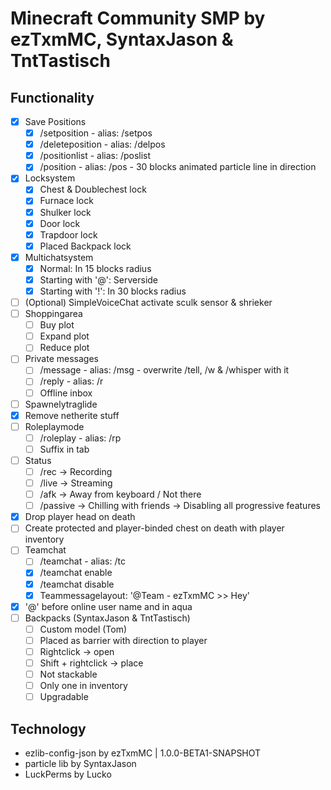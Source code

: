 # Minecraft Community SMP by ezTxmMC, SyntaxJason & TntTastisch

## Functionality

- [x] Save Positions
    - [x] /setposition <name>      - alias: /setpos
    - [x] /deleteposition <name>   - alias: /delpos
    - [x] /positionlist - alias: /poslist
    - [x] /position <name>         - alias: /pos - 30 blocks animated particle line in direction
- [x] Locksystem
    - [x] Chest & Doublechest lock
    - [x] Furnace lock
    - [x] Shulker lock
    - [x] Door lock
    - [x] Trapdoor lock
    - [x] Placed Backpack lock
- [x] Multichatsystem
    - [x] Normal: In 15 blocks radius
    - [x] Starting with '@': Serverside
    - [x] Starting with '!': In 30 blocks radius
- [ ] (Optional) SimpleVoiceChat activate sculk sensor & shrieker
- [ ] Shoppingarea
    - [ ] Buy plot
    - [ ] Expand plot
    - [ ] Reduce plot
- [ ] Private messages
    - [ ] /message <player> <message>  - alias: /msg - overwrite /tell, /w & /whisper with it
    - [ ] /reply <message>             - alias: /r
    - [ ] Offline inbox
- [ ] Spawnelytraglide
- [x] Remove netherite stuff
- [ ] Roleplaymode
    - [ ] /roleplay - alias: /rp
    - [ ] Suffix in tab
- [ ] Status
    - [ ] /rec -> Recording
    - [ ] /live -> Streaming
    - [ ] /afk -> Away from keyboard / Not there
    - [ ] /passive -> Chilling with friends -> Disabling all progressive features
- [x] Drop player head on death
- [ ] Create protected and player-binded chest on death with player inventory
- [ ] Teamchat
    - [ ] /teamchat <message>  - alias: /tc
    - [x] /teamchat enable
    - [x] /teamchat disable
    - [x] Teammessagelayout: '@Team - ezTxmMC >> Hey'
- [x] '@' before online user name and in aqua
- [ ] Backpacks (SyntaxJason & TntTastisch)
    - [ ] Custom model (Tom)
    - [ ] Placed as barrier with direction to player
    - [ ] Rightclick -> open
    - [ ] Shift + rightclick -> place
    - [ ] Not stackable
    - [ ] Only one in inventory
    - [ ] Upgradable

## Technology

- ezlib-config-json by ezTxmMC | 1.0.0-BETA1-SNAPSHOT
- particle lib by SyntaxJason
- LuckPerms by Lucko
